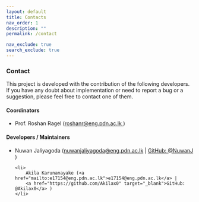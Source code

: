 ```yaml
---
layout: default
title: Contacts
nav_order: 1
description: ""
permalink: /contact

nav_exclude: true
search_exclude: true
---
```


<h3 class="pb-3">Contact</h3>

<p>
    This project is developed with the contribution of the following developers.
    If you have any doubt about implementation or need to report a bug or a suggestion,
    please feel free to contact one of them.
</p>

<h4 class="pt-3">Coordinators</h4>
<ul>
    <li>
        Prof. Roshan Ragel
        (<a href="mailto:roshanr@eng.pdn.ac.lk ">roshanr@eng.pdn.ac.lk </a>)
    </li>
</ul>

<h4 class="pt-3">Developers / Maintainers</h4>
<ul>
    <li>
        Nuwan Jaliyagoda
        (<a href="mailto:nuwanjaliyagoda@eng.pdn.ac.lk">nuwanjaliyagoda@eng.pdn.ac.lk</a> |
        <a href="https://github.com/NuwanJ" target="_blank">GitHub: @NuwanJ</a> )
    </li>

    <li>
        Akila Karunanayake (<a href="mailto:e17154@eng.pdn.ac.lk">e17154@eng.pdn.ac.lk</a> |
        <a href="https://github.com/Akilax0" target="_blank">GitHub: @Akilax0</a> )
    </li>
</ul>
